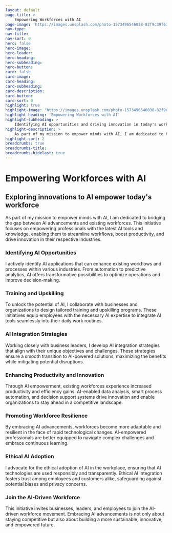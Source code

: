```yaml
---
layout: default
page-title: >
    Empowering Workforces with AI
page-image: 'https://images.unsplash.com/photo-1573496546038-82f9c39f6365?ixlib=rb-4.0.3&ixid=M3wxMjA3fDB8MHxwaG90by1wYWdlfHx8fGVufDB8fHx8fA%3D%3D&auto=format&fit=crop&w=2069&q=80'
nav-type: 
nav-title: 
nav-sort: 0
hero: false
hero-image: 
hero-leader: 
hero-heading: 
hero-subheading: 
hero-button: 
card: false
card-image: 
card-heading: 
card-subheading: 
card-description: 
card-button: 
card-sort: 0
highlight: true
highlight-image: 'https://images.unsplash.com/photo-1573496546038-82f9c39f6365?ixlib=rb-4.0.3&ixid=M3wxMjA3fDB8MHxwaG90by1wYWdlfHx8fGVufDB8fHx8fA%3D%3D&auto=format&fit=crop&w=2069&q=80'
highlight-heading: 'Empowering Workforces with AI'
highlight-subheading: >
    Identifying AI opportunities and driving innovation in today's workforce
highlight-description: >
    As part of my mission to empower minds with AI, I am dedicated to bridging the gap between AI advancements and existing workforces. This initiative focuses on empowering professionals with the latest AI tools and knowledge, enabling them to streamline workflows, boost productivity, and drive innovation in their respective industries.
highlight-sort: 2
breadcrumbs: true
breadcrumbs-title: 
breadcrumbs-hidelast: true
---
```


# Empowering Workforces with AI

## Exploring innovations to AI empower today's workforce

As part of my mission to empower minds with AI, I am dedicated to bridging the gap between AI advancements and existing workforces. This initiative focuses on empowering professionals with the latest AI tools and knowledge, enabling them to streamline workflows, boost productivity, and drive innovation in their respective industries.

### Identifying AI Opportunities

I actively identify AI applications that can enhance existing workflows and processes within various industries. From automation to predictive analytics, AI offers transformative possibilities to optimize operations and improve decision-making.

### Training and Upskilling

To unlock the potential of AI, I collaborate with businesses and organizations to design tailored training and upskilling programs. These initiatives equip employees with the necessary AI expertise to integrate AI tools seamlessly into their daily work routines.

### AI Integration Strategies

Working closely with business leaders, I develop AI integration strategies that align with their unique objectives and challenges. These strategies ensure a smooth transition to AI-powered solutions, maximizing the benefits while mitigating potential disruptions.

### Enhancing Productivity and Innovation

Through AI empowerment, existing workforces experience increased productivity and efficiency gains. AI-enabled data analysis, smart process automation, and decision support systems drive innovation and enable organizations to stay ahead in a competitive landscape.

### Promoting Workforce Resilience

By embracing AI advancements, workforces become more adaptable and resilient in the face of rapid technological changes. AI-empowered professionals are better equipped to navigate complex challenges and embrace continuous learning.

### Ethical AI Adoption

I advocate for the ethical adoption of AI in the workplace, ensuring that AI technologies are used responsibly and transparently. Ethical AI integration fosters trust among employees and customers alike, safeguarding against potential biases and privacy concerns.

### Join the AI-Driven Workforce

This initiative invites businesses, leaders, and employees to join the AI-driven workforce movement. Embracing AI advancements is not only about staying competitive but also about building a more sustainable, innovative, and empowered future.